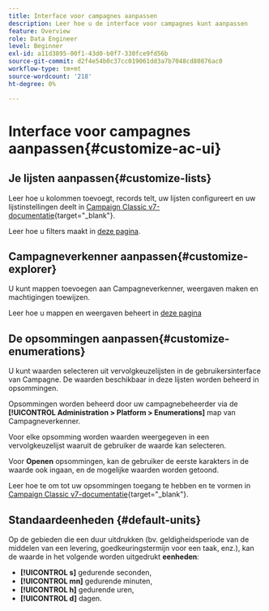 ```yaml
---
title: Interface voor campagnes aanpassen
description: Leer hoe u de interface voor campagnes kunt aanpassen
feature: Overview
role: Data Engineer
level: Beginner
exl-id: a11d3895-00f1-43d0-b0f7-330fce9fd56b
source-git-commit: d2f4e54b0c37cc019061dd3a7b7048cd80876ac0
workflow-type: tm+mt
source-wordcount: '218'
ht-degree: 0%

---
```


# Interface voor campagnes aanpassen{#customize-ac-ui}

## Je lijsten aanpassen{#customize-lists}

Leer hoe u kolommen toevoegt, records telt, uw lijsten configureert en uw lijstinstellingen deelt in [Campaign Classic v7-documentatie](https://experienceleague.adobe.com/docs/campaign-classic/using/getting-started/starting-with-adobe-campaign/campaign-workspace/adobe-campaign-ui-lists.html?lang=en){target=&quot;_blank&quot;}.

Leer hoe u filters maakt in [deze pagina](../audiences/create-filters.md).

## Campagneverkenner aanpassen{#customize-explorer}

U kunt mappen toevoegen aan Campagneverkenner, weergaven maken en machtigingen toewijzen.

Leer hoe u mappen en weergaven beheert in [deze pagina](../audiences/folders-and-views.md)


## De opsommingen aanpassen{#customize-enumerations}

U kunt waarden selecteren uit vervolgkeuzelijsten in de gebruikersinterface van Campagne. De waarden beschikbaar in deze lijsten worden beheerd in opsommingen.

Opsommingen worden beheerd door uw campagnebeheerder via de **[!UICONTROL Administration > Platform > Enumerations]** map van Campagneverkenner.

Voor elke opsomming worden waarden weergegeven in een vervolgkeuzelijst waaruit de gebruiker de waarde kan selecteren.

Voor **Openen** opsommingen, kan de gebruiker de eerste karakters in de waarde ook ingaan, en de mogelijke waarden worden getoond.

Leer hoe te om tot uw opsommingen toegang te hebben en te vormen in [Campaign Classic v7-documentatie](https://experienceleague.adobe.com/docs/campaign-classic/using/getting-started/administration-basics/managing-enumerations.html){target=&quot;_blank&quot;}.


## Standaardeenheden {#default-units}

Op de gebieden die een duur uitdrukken (bv. geldigheidsperiode van de middelen van een levering, goedkeuringstermijn voor een taak, enz.), kan de waarde in het volgende worden uitgedrukt **eenheden**:

* **[!UICONTROL s]** gedurende seconden,
* **[!UICONTROL mn]** gedurende minuten,
* **[!UICONTROL h]** gedurende uren,
* **[!UICONTROL d]** dagen.
